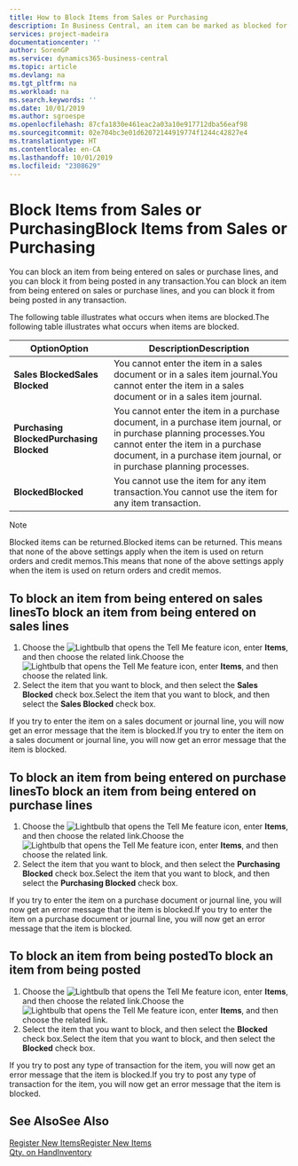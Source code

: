 ```yaml
---
title: How to Block Items from Sales or Purchasing
description: In Business Central, an item can be marked as blocked for sales, blocked for purchase, or blocked for all purposes.
services: project-madeira
documentationcenter: ''
author: SorenGP
ms.service: dynamics365-business-central
ms.topic: article
ms.devlang: na
ms.tgt_pltfrm: na
ms.workload: na
ms.search.keywords: ''
ms.date: 10/01/2019
ms.author: sgroespe
ms.openlocfilehash: 87cfa1830e461eac2a03a10e917712dba56eaf98
ms.sourcegitcommit: 02e704bc3e01d62072144919774f1244c42827e4
ms.translationtype: HT
ms.contentlocale: en-CA
ms.lasthandoff: 10/01/2019
ms.locfileid: "2308629"
---
```

# <a name="block-items-from-sales-or-purchasing"></a><span data-ttu-id="5dd1a-103">Block Items from Sales or Purchasing</span><span class="sxs-lookup"><span data-stu-id="5dd1a-103">Block Items from Sales or Purchasing</span></span>
<span data-ttu-id="5dd1a-104">You can block an item from being entered on sales or purchase lines, and you can block it from being posted in any transaction.</span><span class="sxs-lookup"><span data-stu-id="5dd1a-104">You can block an item from being entered on sales or purchase lines, and you can block it from being posted in any transaction.</span></span>  

<span data-ttu-id="5dd1a-105">The following table illustrates what occurs when items are blocked.</span><span class="sxs-lookup"><span data-stu-id="5dd1a-105">The following table illustrates what occurs when items are blocked.</span></span>  

|<span data-ttu-id="5dd1a-106">Option</span><span class="sxs-lookup"><span data-stu-id="5dd1a-106">Option</span></span>|<span data-ttu-id="5dd1a-107">Description</span><span class="sxs-lookup"><span data-stu-id="5dd1a-107">Description</span></span>|  
|--------------------|------------|  
|<span data-ttu-id="5dd1a-108">**Sales Blocked**</span><span class="sxs-lookup"><span data-stu-id="5dd1a-108">**Sales Blocked**</span></span>|<span data-ttu-id="5dd1a-109">You cannot enter the item in a sales document or in a sales item journal.</span><span class="sxs-lookup"><span data-stu-id="5dd1a-109">You cannot enter the item in a sales document or in a sales item journal.</span></span>|  
|<span data-ttu-id="5dd1a-110">**Purchasing Blocked**</span><span class="sxs-lookup"><span data-stu-id="5dd1a-110">**Purchasing Blocked**</span></span>|<span data-ttu-id="5dd1a-111">You cannot enter the item in a purchase document, in a purchase item journal, or in purchase planning processes.</span><span class="sxs-lookup"><span data-stu-id="5dd1a-111">You cannot enter the item in a purchase document, in a purchase item journal, or in purchase planning processes.</span></span>|  
|<span data-ttu-id="5dd1a-112">**Blocked**</span><span class="sxs-lookup"><span data-stu-id="5dd1a-112">**Blocked**</span></span>|<span data-ttu-id="5dd1a-113">You cannot use the item for any item transaction.</span><span class="sxs-lookup"><span data-stu-id="5dd1a-113">You cannot use the item for any item transaction.</span></span>|  

> [!NOTE]
> <span data-ttu-id="5dd1a-114">Blocked items can be returned.</span><span class="sxs-lookup"><span data-stu-id="5dd1a-114">Blocked items can be returned.</span></span> <span data-ttu-id="5dd1a-115">This means that none of the above settings apply when the item is used on return orders and credit memos.</span><span class="sxs-lookup"><span data-stu-id="5dd1a-115">This means that none of the above settings apply when the item is used on return orders and credit memos.</span></span>

## <a name="to-block-an-item-from-being-entered-on-sales-lines"></a><span data-ttu-id="5dd1a-116">To block an item from being entered on sales lines</span><span class="sxs-lookup"><span data-stu-id="5dd1a-116">To block an item from being entered on sales lines</span></span>  

1.  <span data-ttu-id="5dd1a-117">Choose the ![Lightbulb that opens the Tell Me feature](media/ui-search/search_small.png "Tell me what you want to do") icon, enter **Items**, and then choose the related link.</span><span class="sxs-lookup"><span data-stu-id="5dd1a-117">Choose the ![Lightbulb that opens the Tell Me feature](media/ui-search/search_small.png "Tell me what you want to do") icon, enter **Items**, and then choose the related link.</span></span>  
2.  <span data-ttu-id="5dd1a-118">Select the item that you want to block, and then select the **Sales Blocked** check box.</span><span class="sxs-lookup"><span data-stu-id="5dd1a-118">Select the item that you want to block, and then select the **Sales Blocked** check box.</span></span>  

<span data-ttu-id="5dd1a-119">If you try to enter the item on a sales document or journal line, you will now get an error message that the item is blocked.</span><span class="sxs-lookup"><span data-stu-id="5dd1a-119">If you try to enter the item on a sales document or journal line, you will now get an error message that the item is blocked.</span></span>

## <a name="to-block-an-item-from-being-entered-on-purchase-lines"></a><span data-ttu-id="5dd1a-120">To block an item from being entered on purchase lines</span><span class="sxs-lookup"><span data-stu-id="5dd1a-120">To block an item from being entered on purchase lines</span></span>  

1.  <span data-ttu-id="5dd1a-121">Choose the ![Lightbulb that opens the Tell Me feature](media/ui-search/search_small.png "Tell me what you want to do") icon, enter **Items**, and then choose the related link.</span><span class="sxs-lookup"><span data-stu-id="5dd1a-121">Choose the ![Lightbulb that opens the Tell Me feature](media/ui-search/search_small.png "Tell me what you want to do") icon, enter **Items**, and then choose the related link.</span></span>  
2.  <span data-ttu-id="5dd1a-122">Select the item that you want to block, and then select the **Purchasing Blocked** check box.</span><span class="sxs-lookup"><span data-stu-id="5dd1a-122">Select the item that you want to block, and then select the **Purchasing Blocked** check box.</span></span>  

<span data-ttu-id="5dd1a-123">If you try to enter the item on a purchase document or journal line, you will now get an error message that the item is blocked.</span><span class="sxs-lookup"><span data-stu-id="5dd1a-123">If you try to enter the item on a purchase document or journal line, you will now get an error message that the item is blocked.</span></span>

## <a name="to-block-an-item-from-being-posted"></a><span data-ttu-id="5dd1a-124">To block an item from being posted</span><span class="sxs-lookup"><span data-stu-id="5dd1a-124">To block an item from being posted</span></span>
1. <span data-ttu-id="5dd1a-125">Choose the ![Lightbulb that opens the Tell Me feature](media/ui-search/search_small.png "Tell me what you want to do") icon, enter **Items**, and then choose the related link.</span><span class="sxs-lookup"><span data-stu-id="5dd1a-125">Choose the ![Lightbulb that opens the Tell Me feature](media/ui-search/search_small.png "Tell me what you want to do") icon, enter **Items**, and then choose the related link.</span></span>
2. <span data-ttu-id="5dd1a-126">Select the item that you want to block, and then select the **Blocked** check box.</span><span class="sxs-lookup"><span data-stu-id="5dd1a-126">Select the item that you want to block, and then select the **Blocked** check box.</span></span>

<span data-ttu-id="5dd1a-127">If you try to post any type of transaction for the item, you will now get an error message that the item is blocked.</span><span class="sxs-lookup"><span data-stu-id="5dd1a-127">If you try to post any type of transaction for the item, you will now get an error message that the item is blocked.</span></span>

## <a name="see-also"></a><span data-ttu-id="5dd1a-128">See Also</span><span class="sxs-lookup"><span data-stu-id="5dd1a-128">See Also</span></span>  
[<span data-ttu-id="5dd1a-129">Register New Items</span><span class="sxs-lookup"><span data-stu-id="5dd1a-129">Register New Items</span></span>](inventory-how-register-new-items.md)  
[<span data-ttu-id="5dd1a-130">Qty. on Hand</span><span class="sxs-lookup"><span data-stu-id="5dd1a-130">Inventory</span></span>](inventory-manage-inventory.md)  
